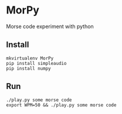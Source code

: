 # MorPy

Morse code experiment with python

## Install

```
mkvirtualenv MorPy
pip install simpleaudio
pip install numpy
```

## Run

```
./play.py some morse code
export WPM=50 && ./play.py some morse code
```
